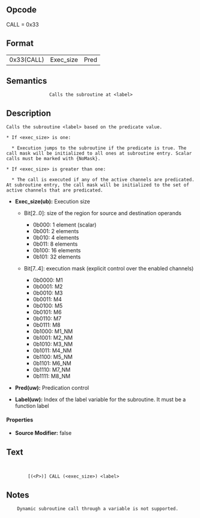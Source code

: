  

## Opcode

  CALL = 0x33

## Format

| | | |
| --- | --- | --- |
| 0x33(CALL) | Exec_size | Pred | Label |


## Semantics




                    Calls the subroutine at <label>

## Description


    Calls the subroutine <label> based on the predicate value.

    * If <exec_size> is one:

      * Execution jumps to the subroutine if the predicate is true. The call mask will be initialized to all ones at subroutine entry. Scalar calls must be marked with {NoMask}.

    * If <exec_size> is greater than one:

      * The call is executed if any of the active channels are predicated. At subroutine entry, the call mask will be initialized to the set of active channels that are predicated.

- **Exec_size(ub):** Execution size
 
  - Bit[2..0]: size of the region for source and destination operands
 
    - 0b000:  1 element (scalar) 
    - 0b001:  2 elements 
    - 0b010:  4 elements 
    - 0b011:  8 elements 
    - 0b100:  16 elements 
    - 0b101:  32 elements 
  - Bit[7..4]: execution mask (explicit control over the enabled channels)
 
    - 0b0000:  M1 
    - 0b0001:  M2 
    - 0b0010:  M3 
    - 0b0011:  M4 
    - 0b0100:  M5 
    - 0b0101:  M6 
    - 0b0110:  M7 
    - 0b0111:  M8 
    - 0b1000:  M1_NM 
    - 0b1001:  M2_NM 
    - 0b1010:  M3_NM 
    - 0b1011:  M4_NM 
    - 0b1100:  M5_NM 
    - 0b1101:  M6_NM 
    - 0b1110:  M7_NM 
    - 0b1111:  M8_NM
- **Pred(uw):** Predication control

- **Label(uw):** Index of the label variable for the subroutine. It must be a function label

#### Properties
- **Source Modifier:** false 


## Text
```
    

		[(<P>)] CALL (<exec_size>) <label>
```



## Notes



		Dynamic subroutine call through a variable is not supported.
